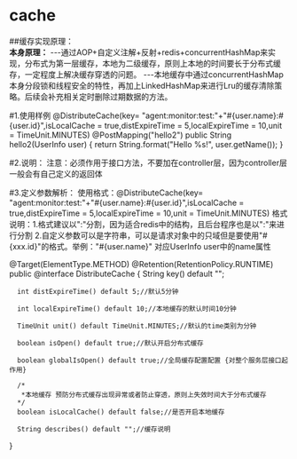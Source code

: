# cache
 ##缓存实现原理：   
   **本身原理：**
      ---通过AOP+自定义注解+反射+redis+concurrentHashMap来实现，分布式为第一层缓存，本地为二级缓存，原则上本地的时间要长于分布式缓存，一定程度上解决缓存穿透的问题。
      ---本地缓存中通过concurrentHashMap本身分段锁和线程安全的特性，再加上LinkedHashMap来进行Lru的缓存清除策略。后续会补充相关定时删除过期数据的方法。


#1.使用样例
    @DistributeCache(key= "agent:monitor:test:"+"#{user.name}:#{user.id}",isLocalCache = true,distExpireTime = 5,localExpireTime = 10,unit = TimeUnit.MINUTES)
    @PostMapping("hello2")
    public String hello2(UserInfo user) {
        return String.format("Hello %s!", user.getName());
    }
    
    
#2.说明：
   注意：必须作用于接口方法，不要加在controller层，因为controller层一般会有自己定义的返回体
   
   
#3.定义参数解析：
   使用格式：@DistributeCache(key= "agent:monitor:test:"+"#{user.name}:#{user.id}",isLocalCache = true,distExpireTime = 5,localExpireTime = 10,unit = TimeUnit.MINUTES)
   格式说明：1.格式建议以":"分割，因为适合redis中的结构，且后台程序也是以":"来进行分割
             2.自定义参数可以是字符串，可以是请求对象中的只域但是要使用"#{xxx.id}"的格式。举例："#{user.name}" 对应UserInfo user中的name属性
             
   @Target(ElementType.METHOD)
   @Retention(RetentionPolicy.RUNTIME)
   public @interface DistributeCache {
      String key() default "";

      int distExpireTime() default 5;//默认5分钟

      int localExpireTime() default 10;//本地缓存的默认时间10分钟

      TimeUnit unit() default TimeUnit.MINUTES;//默认的time类别为分钟

      boolean isOpen() default true;//默认开启分布式缓存

      boolean globalIsOpen() default true;//全局缓存配置配置 {对整个服务层接口起作用}

      /*
       *本地缓存 预防分布式缓存出现异常或者防止穿透，原则上失效时间大于分布式缓存
      */
      boolean isLocalCache() default false;//是否开启本地缓存

      String describes() default "";//缓存说明
}
